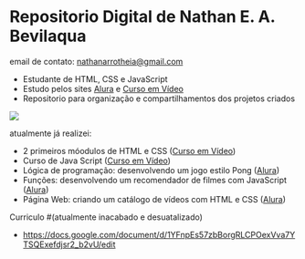 # Repositorio Digital de Nathan E. A. Bevilaqua
  email de contato: nathanarrotheia@gmail.com
 
+ Estudante de HTML, CSS e JavaScript
+ Estudo pelos sites [Alura](https://www.alura.com.br) e [Curso em Vídeo](https://www.cursoemvideo.com)
+ Repositorio para organização e compartilhamentos dos projetos criados

![](https://i.pinimg.com/originals/18/e0/64/18e0641748101b3f7275f5723d4405f0.gif)

atualmente já realizei:
+ 2 primeiros móodulos de HTML e CSS ([Curso em Vídeo](https://www.cursoemvideo.com))
+ Curso de Java Script ([Curso em Vídeo](https://www.cursoemvideo.com))
+ Lógica de programação: desenvolvendo um jogo estilo Pong ([Alura](https://www.alura.com.br))
+ Funções: desenvolvendo um recomendador de filmes com JavaScript ([Alura](https://www.alura.com.br))
+ Página Web: criando um catálogo de vídeos com HTML e CSS ([Alura](https://www.alura.com.br))

Curriculo #(atualmente inacabado e desuatalizado)
+ https://docs.google.com/document/d/1YFnpEs57zbBorgRLCPOexVva7YTSQExefdjsr2_b2vU/edit
